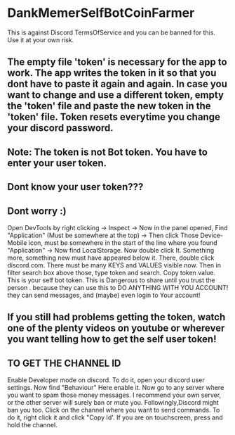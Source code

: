 # DankMemerSelfBotCoinFarmer
This is against Discord TermsOfService and you can be banned for this. Use it at your own risk. 
## The empty file 'token' is necessary for the app to work. The app writes the token in it so that you dont have to paste it again and again. In case you want to change and use a different token, empty the 'token' file and paste the new token in the 'token' file. Token resets everytime you change your discord password.
## Note: The token is not Bot token. You have to enter your user token.
## Dont know your user token???
## Dont worry :)
Open DevTools by right clicking -> Inspect -> Now in the panel opened, Find "Application" (Must be somewhere at the top) ->
Then click Those Device-Mobile icon, must be somewhere in the start of the line where you found "Application" -> Now find LocalStorage.
Now double click It. Something more, something new must have appeared below it. There, double click discord.com.
There must be many KEYS and VALUES visible now.
Then in filter search box above those, type token and search.
Copy token value.
This is your self bot token. This is Dangerous to share until you trust the person
. because they can use this to DO ANYTHING WITH YOU ACCOUNT!
they can send messages, and (maybe) even login to Your account!
## If you still had problems getting the token, watch one of the plenty videos on youtube or wherever you want telling how to get the self user token!

## TO GET THE CHANNEL ID
Enable Developer mode on discord. 
To do it, open your discord user settings. Now find "Behaviour"
Here enable it.
Now go to any server where you want to spam those money messages.
I recommend your own server, or the other server will surely ban or mute you. Followingly,Discord might ban you too.
Click on the channel where you want to send commands. To do it, right click it and click "Copy Id'. If you are on touchscreen, press and hold the channel.
